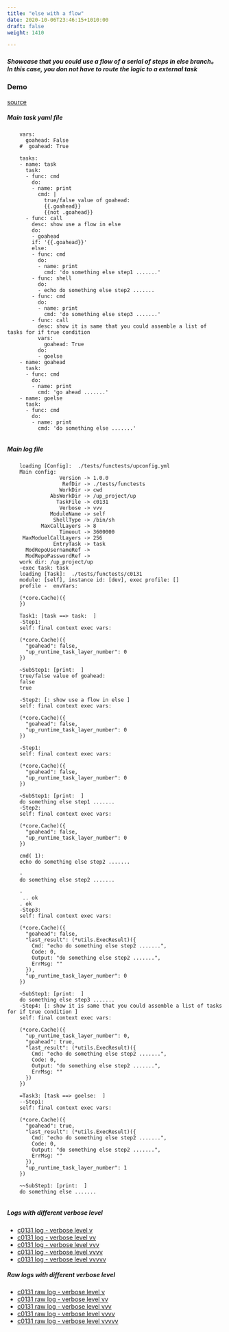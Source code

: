 ```yaml
---
title: "else with a flow"
date: 2020-10-06T23:46:15+1010:00
draft: false
weight: 1410

---
```


##### Showcase that you could use a flow of a serial of steps in else branch。 In this case, you don not have to route the logic to a external task


### Demo








[source](https://github.com/upcmd/up/blob/master/tests/functests/c0131.yml)

##### Main task yaml file
```
    vars:
      goahead: False
    #  goahead: True
    
    tasks:
    - name: task
      task:
      - func: cmd
        do:
        - name: print
          cmd: |
            true/false value of goahead:
            {{.goahead}}
            {{not .goahead}}
      - func: call
        desc: show use a flow in else
        do:
        - goahead
        if: '{{.goahead}}'
        else:
        - func: cmd
          do:
          - name: print
            cmd: 'do something else step1 .......'
        - func: shell
          do:
          - echo do something else step2 .......
        - func: cmd
          do:
          - name: print
            cmd: 'do something else step3 .......'
        - func: call
          desc: show it is same that you could assemble a list of tasks for if true condition
          vars:
            goahead: True
          do:
          - goelse
    - name: goahead
      task:
      - func: cmd
        do:
        - name: print
          cmd: 'go ahead .......'
    - name: goelse
      task:
      - func: cmd
        do:
        - name: print
          cmd: 'do something else .......'
    
```
##### Main log file
```
    loading [Config]:  ./tests/functests/upconfig.yml
    Main config:
                 Version -> 1.0.0
                  RefDir -> ./tests/functests
                 WorkDir -> cwd
              AbsWorkDir -> /up_project/up
                TaskFile -> c0131
                 Verbose -> vvv
              ModuleName -> self
               ShellType -> /bin/sh
           MaxCallLayers -> 8
                 Timeout -> 3600000
     MaxModuelCallLayers -> 256
               EntryTask -> task
      ModRepoUsernameRef -> 
      ModRepoPasswordRef -> 
    work dir: /up_project/up
    -exec task: task
    loading [Task]:  ./tests/functests/c0131
    module: [self], instance id: [dev], exec profile: []
    profile -  envVars:
    
    (*core.Cache)({
    })
    
    Task1: [task ==> task:  ]
    -Step1:
    self: final context exec vars:
    
    (*core.Cache)({
      "goahead": false,
      "up_runtime_task_layer_number": 0
    })
    
    ~SubStep1: [print:  ]
    true/false value of goahead:
    false
    true
    
    -Step2: [: show use a flow in else ]
    self: final context exec vars:
    
    (*core.Cache)({
      "goahead": false,
      "up_runtime_task_layer_number": 0
    })
    
    -Step1:
    self: final context exec vars:
    
    (*core.Cache)({
      "goahead": false,
      "up_runtime_task_layer_number": 0
    })
    
    ~SubStep1: [print:  ]
    do something else step1 .......
    -Step2:
    self: final context exec vars:
    
    (*core.Cache)({
      "goahead": false,
      "up_runtime_task_layer_number": 0
    })
    
    cmd( 1):
    echo do something else step2 .......
    
    -
    do something else step2 .......
    
    -
     .. ok
    . ok
    -Step3:
    self: final context exec vars:
    
    (*core.Cache)({
      "goahead": false,
      "last_result": (*utils.ExecResult)({
        Cmd: "echo do something else step2 .......",
        Code: 0,
        Output: "do something else step2 .......",
        ErrMsg: ""
      }),
      "up_runtime_task_layer_number": 0
    })
    
    ~SubStep1: [print:  ]
    do something else step3 .......
    -Step4: [: show it is same that you could assemble a list of tasks for if true condition ]
    self: final context exec vars:
    
    (*core.Cache)({
      "up_runtime_task_layer_number": 0,
      "goahead": true,
      "last_result": (*utils.ExecResult)({
        Cmd: "echo do something else step2 .......",
        Code: 0,
        Output: "do something else step2 .......",
        ErrMsg: ""
      })
    })
    
    =Task3: [task ==> goelse:  ]
    --Step1:
    self: final context exec vars:
    
    (*core.Cache)({
      "goahead": true,
      "last_result": (*utils.ExecResult)({
        Cmd: "echo do something else step2 .......",
        Code: 0,
        Output: "do something else step2 .......",
        ErrMsg: ""
      }),
      "up_runtime_task_layer_number": 1
    })
    
    ~~SubStep1: [print:  ]
    do something else .......
    
```


##### Logs with different verbose level
* [c0131 log - verbose level v](../../logs/c0131_v)
* [c0131 log - verbose level vv](../../logs/c0131_vv)
* [c0131 log - verbose level vvv](../../logs/c0131_vvvv)
* [c0131 log - verbose level vvvv](../../logs/c0131_vvvv)
* [c0131 log - verbose level vvvvv](../../logs/c0131_vvvvv)

##### Raw logs with different verbose level
* [c0131 raw log - verbose level v](../../reflogs/c0131_v.log)
* [c0131 raw log - verbose level vv](../../reflogs/c0131_vv.log)
* [c0131 raw log - verbose level vvv](../../reflogs/c0131_vvv.log)
* [c0131 raw log - verbose level vvvv](../../reflogs/c0131_vvvv.log)
* [c0131 raw log - verbose level vvvvv](../../reflogs/c0131_vvvvv.log)







